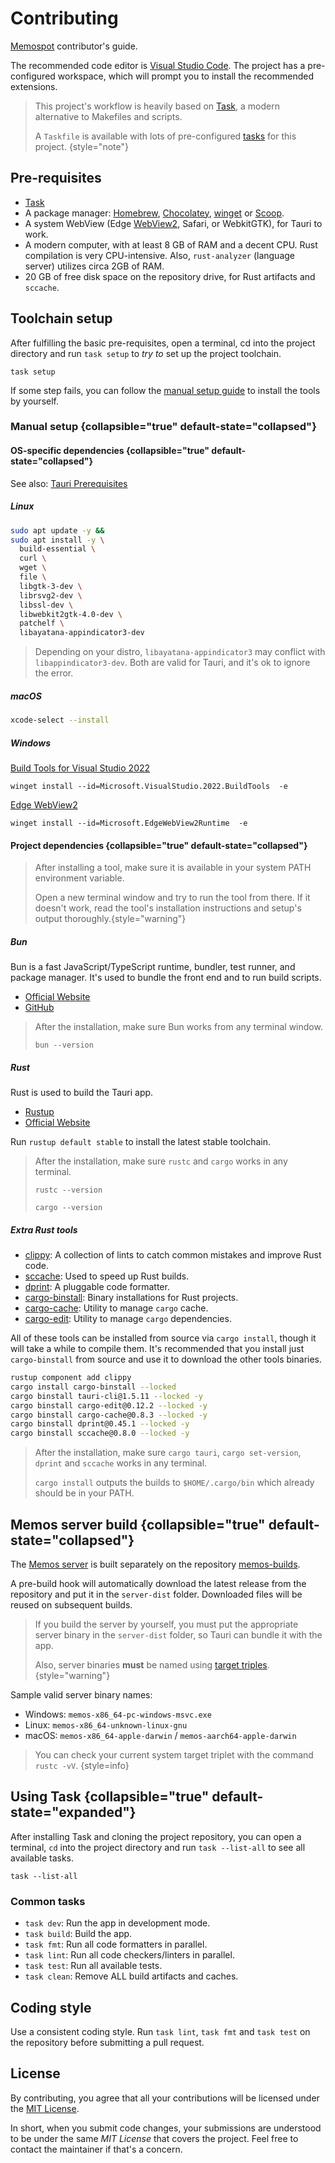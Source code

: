 # Contributing

[Memospot](https://github.com/memospot/memospot) contributor's guide.

The recommended code editor is
[Visual Studio Code](https://code.visualstudio.com/). The project has a
pre-configured workspace, which will prompt you to install the recommended
extensions.

> This project's workflow is heavily based on
> [Task](https://taskfile.dev/installation), a modern alternative to Makefiles
> and scripts.
>
> A `Taskfile` is available with lots of pre-configured [tasks](#using-task) for
> this project. {style="note"}

## Pre-requisites

- [Task](https://taskfile.dev/#/installation)
- A package manager: [Homebrew](https://brew.sh/),
  [Chocolatey](https://chocolatey.org/install#individual),
  [winget](https://docs.microsoft.com/windows/package-manager/winget/) or
  [Scoop](https://scoop.sh/).
- A system WebView (Edge
  [WebView2](https://go.microsoft.com/fwlink/p/?LinkId=2124703), Safari, or
  WebkitGTK), for Tauri to work.
- A modern computer, with at least 8 GB of RAM and a decent CPU. Rust
  compilation is very CPU-intensive. Also, `rust-analyzer` (language server)
  utilizes circa 2GB of RAM.
- 20 GB of free disk space on the repository drive, for Rust artifacts and
  `sccache`.

## Toolchain setup

After fulfilling the basic pre-requisites, open a terminal, cd into the project
directory and run `task setup` to _try to_ set up the project toolchain.

```Shell
task setup
```

If some step fails, you can follow the [manual setup guide](#manual-setup) to
install the tools by yourself.

### Manual setup {collapsible="true" default-state="collapsed"}

#### OS-specific dependencies {collapsible="true" default-state="collapsed"}

See also:
[Tauri Prerequisites](https://tauri.app/v1/guides/getting-started/prerequisites/)

##### Linux

```bash
sudo apt update -y &&
sudo apt install -y \
  build-essential \
  curl \
  wget \
  file \
  libgtk-3-dev \
  librsvg2-dev \
  libssl-dev \
  libwebkit2gtk-4.0-dev \
  patchelf \ 
  libayatana-appindicator3-dev
```

> Depending on your distro, `libayatana-appindicator3` may conflict with
> `libappindicator3-dev`. Both are valid for Tauri, and it's ok to ignore the
> error.

##### macOS

```bash
xcode-select --install
```

##### Windows

[Build Tools for Visual Studio 2022](https://visualstudio.microsoft.com/visual-cpp-build-tools/)

```Shell
winget install --id=Microsoft.VisualStudio.2022.BuildTools  -e
```

[Edge WebView2](https://developer.microsoft.com/microsoft-edge/webview2/#download-section)

```Shell
winget install --id=Microsoft.EdgeWebView2Runtime  -e
```

#### Project dependencies {collapsible="true" default-state="collapsed"}

> After installing a tool, make sure it is available in your system PATH
> environment variable.
>
> Open a new terminal window and try to run the tool from there. If it doesn't
> work, read the tool's installation instructions and setup's output
> thoroughly.{style="warning"}

##### Bun

Bun is a fast JavaScript/TypeScript runtime, bundler, test runner, and package
manager. It's used to bundle the front end and to run build scripts.

- [Official Website](https://bun.sh)
- [GitHub](https://github.com/oven-sh/bun)

> After the installation, make sure Bun works from any terminal window.
>
> `bun --version`

##### Rust

Rust is used to build the Tauri app.

- [Rustup](https://rustup.rs/)
- [Official Website](https://www.rust-lang.org/tools/install)

Run `rustup default stable` to install the latest stable toolchain.

> After the installation, make sure `rustc` and `cargo` works in any terminal.
>
> `rustc --version`
>
> `cargo --version`

##### Extra Rust tools

- [clippy](https://github.com/rust-lang/rust-clippy): A collection of lints to
  catch common mistakes and improve Rust code.
- [sccache](https://github.com/mozilla/sccache): Used to speed up Rust builds.
- [dprint](https://github.com/dprint/dprint): A pluggable code formatter.
- [cargo-binstall](https://github.com/cargo-bins/cargo-binstall): Binary
  installations for Rust projects.
- [cargo-cache](https://github.com/matthiaskrgr/cargo-cache): Utility to manage
  `cargo` cache.
- [cargo-edit](https://github.com/killercup/cargo-edit): Utility to manage
  `cargo` dependencies.

All of these tools can be installed from source via `cargo install`, though it
will take a while to compile them. It's recommended that you install just
`cargo-binstall` from source and use it to download the other tools binaries.

```bash
rustup component add clippy
cargo install cargo-binstall --locked
cargo binstall tauri-cli@1.5.11 --locked -y
cargo binstall cargo-edit@0.12.2 --locked -y
cargo binstall cargo-cache@0.8.3 --locked -y
cargo binstall dprint@0.45.1 --locked -y
cargo binstall sccache@0.8.0 --locked -y
```

> After the installation, make sure `cargo tauri`, `cargo set-version`, `dprint`
> and `sccache` works in any terminal.
>
> `cargo install` outputs the builds to `$HOME/.cargo/bin` which already should
> be in your PATH.

## Memos server build {collapsible="true" default-state="collapsed"}

The [Memos server](https://github.com/usememos/memos) is built separately on the
repository [memos-builds](https://github.com/memospot/memos-builds).

A pre-build hook will automatically download the latest release from the
repository and put it in the `server-dist` folder. Downloaded files will be
reused on subsequent builds.

> If you build the server by yourself, you must put the appropriate server
> binary in the `server-dist` folder, so Tauri can bundle it with the app.
>
> Also, server binaries **must** be named using
> [target triples](https://clang.llvm.org/docs/CrossCompilation.html#target-triple).
> {style="warning"}

Sample valid server binary names:

- Windows: `memos-x86_64-pc-windows-msvc.exe`
- Linux: `memos-x86_64-unknown-linux-gnu`
- macOS: `memos-x86_64-apple-darwin` / `memos-aarch64-apple-darwin`

> You can check your current system target triplet with the command `rustc -vV`.
> {style=info}

## Using Task {collapsible="true" default-state="expanded"}

After installing Task and cloning the project repository, you can open a
terminal, `cd` into the project directory and run `task --list-all` to see all
available tasks.

```Shell
task --list-all
```

### Common tasks

- `task dev`: Run the app in development mode.
- `task build`: Build the app.
- `task fmt`: Run all code formatters in parallel.
- `task lint`: Run all code checkers/linters in parallel.
- `task test`: Run all available tests.
- `task clean`: Remove ALL build artifacts and caches.

## Coding style

Use a consistent coding style. Run `task lint`, `task fmt` and `task test` on
the repository before submitting a pull request.

## License

By contributing, you agree that all your contributions will be licensed under
the [MIT License](https://choosealicense.com/licenses/mit/).

In short, when you submit code changes, your submissions are understood to be
under the same _MIT License_ that covers the project. Feel free to contact the
maintainer if that's a concern.
